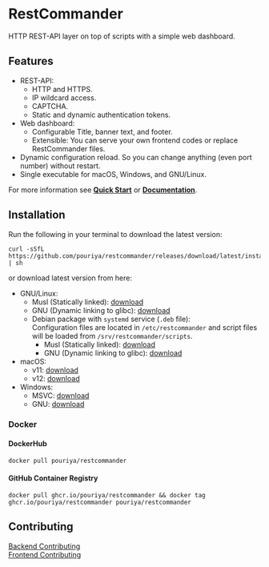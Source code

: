 # RestCommander
HTTP REST-API layer on top of scripts with a simple web dashboard.

## Features
* REST-API:  
    * HTTP and HTTPS.  
    * IP wildcard access.  
    * CAPTCHA.  
    * Static and dynamic authentication tokens.
* Web dashboard:  
    * Configurable Title, banner text, and footer.  
    * Extensible: You can serve your own frontend codes or replace RestCommander files.  
* Dynamic configuration reload. So you can change anything (even port number) without restart.  
* Single executable for macOS, Windows, and GNU/Linux.  

For more information see [**Quick Start**](https://github.com/pouriya/restcommander/blob/master/DOCUMENTATION.md#quick-start) or [**Documentation**](https://github.com/pouriya/restcommander/blob/master/DOCUMENTATION.md).  

## Installation
Run the following in your terminal to download the latest version:
```shell
curl -sSfL https://github.com/pouriya/restcommander/releases/download/latest/install.sh | sh
```
or download latest version from here:  
* GNU/Linux:
    * Musl (Statically linked):       [download](https://github.com/pouriya/restcommander/releases/download/latest/restcommander-latest-x86_64-unknown-linux-musl-ubuntu-22.04)  
    * GNU (Dynamic linking to glibc): [download](https://github.com/pouriya/restcommander/releases/download/latest/restcommander-latest-x86_64-unknown-linux-gnu-ubuntu-22.04)  
    * Debian package with `systemd` service (`.deb` file):  
      Configuration files are located in `/etc/restcommander` and script files will be loaded from `/srv/restcommander/scripts`.  
        * Musl (Statically linked):       [download](https://github.com/pouriya/restcommander/releases/download/latest/restcommander-latest-x86_64-unknown-linux-musl-ubuntu-22.04.deb)  
        * GNU (Dynamic linking to glibc): [download](https://github.com/pouriya/restcommander/releases/download/latest/restcommander-latest-x86_64-unknown-linux-gnu-ubuntu-22.04.deb)  
* macOS:
    * v11: [download](https://github.com/pouriya/restcommander/releases/download/latest/restcommander-latest-x86_64-apple-darwin-macos-11)  
    * v12: [download](https://github.com/pouriya/restcommander/releases/download/latest/restcommander-latest-x86_64-apple-darwin-macos-12)  
* Windows:
    * MSVC: [download](https://github.com/pouriya/restcommander/releases/download/latest/restcommander-latest-x86_64-pc-windows-msvc-windows-2022.exe)  
    * GNU:  [download](https://github.com/pouriya/restcommander/releases/download/latest/restcommander-latest-x86_64-pc-windows-gnu-windows-2022.exe)  

### Docker
#### DockerHub
```shell
docker pull pouriya/restcommander
```
#### GitHub Container Registry
```shell
docker pull ghcr.io/pouriya/restcommander && docker tag ghcr.io/pouriya/restcommander pouriya/restcommander 
```

## Contributing
[Backend Contributing](https://github.com/pouriya/restcommander/blob/master/CONTRIBUTING.md)  
[Frontend Contributing](https://github.com/pouriya/restcommander/blob/master/www/CONTRIBUTING.md)  
